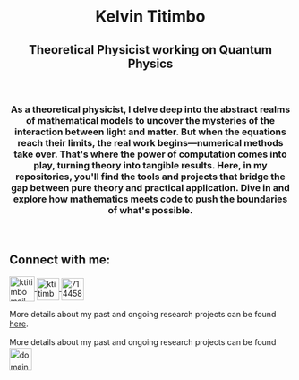 <h1 align=center>Kelvin Titimbo</h2>
<h2 align=center>Theoretical Physicist working on Quantum Physics<h3>
<br>
<p align="center">As a theoretical physicist, I delve deep into the abstract realms of mathematical models to uncover the mysteries of the interaction between light and matter. But when the equations reach their limits, the real work begins—numerical methods take over. That's where the power of computation comes into play, turning theory into tangible results. Here, in my repositories, you'll find the tools and projects that bridge the gap between pure theory and practical application. Dive in and explore how mathematics meets code to push the boundaries of what's possible.</p>
<br>

<h2 style="text-align: left;">Connect with me:</h2> 
<p style="text-align: left;">
    <a href="mailto:titimbo@caltech.edu" target="_blank" rel="noopener noreferrer">
        <img src="https://img.icons8.com/color/48/paper-plane.png" alt="ktitimbo mail" width="45" height="45" style="vertical-align: middle;" />
    </a>
    <a href="https://linkedin.com/in/ktitimbo" target="_blank" rel="noopener noreferrer">
        <img src="https://raw.githubusercontent.com/rahuldkjain/github-profile-readme-generator/master/src/images/icons/Social/linked-in-alt.svg" alt="ktitimbo" width="40" height="40" style="vertical-align: middle;" />
    </a>
    <a href="https://stackoverflow.com/users/7144583" target="_blank" rel="noopener noreferrer">
        <img src="https://raw.githubusercontent.com/rahuldkjain/github-profile-readme-generator/master/src/images/icons/Social/stack-overflow.svg" alt="7144583" width="40" height="40" style="vertical-align: middle;" />
    </a>
</p>

<p>More details about my past and ongoing research projects can be found 
<a href="https://ktitimbo.github.io/" target="_blank" rel="noopener noreferrer">here</a>.
</p>


<p style="line-height: 1.5;">
    More details about my past and ongoing research projects can be found 
    <a href="https://ktitimbo.github.io/" target="_blank" rel="noopener noreferrer">
        <img width="40" height="40" src="https://img.icons8.com/plasticine/100/domain.png" alt="domain" style="vertical-align: bottom; margin-top=10px;" />
    </a>
</p>
